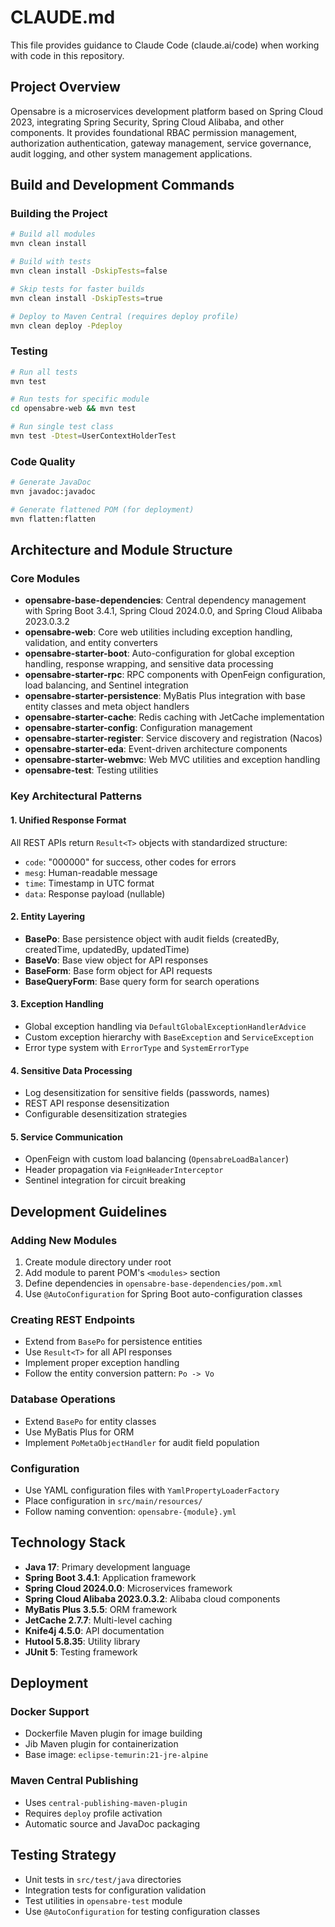 # CLAUDE.md

This file provides guidance to Claude Code (claude.ai/code) when working with code in this repository.

## Project Overview

Opensabre is a microservices development platform based on Spring Cloud 2023, integrating Spring Security, Spring Cloud Alibaba, and other components. It provides foundational RBAC permission management, authorization authentication, gateway management, service governance, audit logging, and other system management applications.

## Build and Development Commands

### Building the Project
```bash
# Build all modules
mvn clean install

# Build with tests
mvn clean install -DskipTests=false

# Skip tests for faster builds
mvn clean install -DskipTests=true

# Deploy to Maven Central (requires deploy profile)
mvn clean deploy -Pdeploy
```

### Testing
```bash
# Run all tests
mvn test

# Run tests for specific module
cd opensabre-web && mvn test

# Run single test class
mvn test -Dtest=UserContextHolderTest
```

### Code Quality
```bash
# Generate JavaDoc
mvn javadoc:javadoc

# Generate flattened POM (for deployment)
mvn flatten:flatten
```

## Architecture and Module Structure

### Core Modules

- **opensabre-base-dependencies**: Central dependency management with Spring Boot 3.4.1, Spring Cloud 2024.0.0, and Spring Cloud Alibaba 2023.0.3.2
- **opensabre-web**: Core web utilities including exception handling, validation, and entity converters
- **opensabre-starter-boot**: Auto-configuration for global exception handling, response wrapping, and sensitive data processing
- **opensabre-starter-rpc**: RPC components with OpenFeign configuration, load balancing, and Sentinel integration
- **opensabre-starter-persistence**: MyBatis Plus integration with base entity classes and meta object handlers
- **opensabre-starter-cache**: Redis caching with JetCache implementation
- **opensabre-starter-config**: Configuration management
- **opensabre-starter-register**: Service discovery and registration (Nacos)
- **opensabre-starter-eda**: Event-driven architecture components
- **opensabre-starter-webmvc**: Web MVC utilities and exception handling
- **opensabre-test**: Testing utilities

### Key Architectural Patterns

#### 1. Unified Response Format
All REST APIs return `Result<T>` objects with standardized structure:
- `code`: "000000" for success, other codes for errors
- `mesg`: Human-readable message
- `time`: Timestamp in UTC format
- `data`: Response payload (nullable)

#### 2. Entity Layering
- **BasePo**: Base persistence object with audit fields (createdBy, createdTime, updatedBy, updatedTime)
- **BaseVo**: Base view object for API responses
- **BaseForm**: Base form object for API requests
- **BaseQueryForm**: Base query form for search operations

#### 3. Exception Handling
- Global exception handling via `DefaultGlobalExceptionHandlerAdvice`
- Custom exception hierarchy with `BaseException` and `ServiceException`
- Error type system with `ErrorType` and `SystemErrorType`

#### 4. Sensitive Data Processing
- Log desensitization for sensitive fields (passwords, names)
- REST API response desensitization
- Configurable desensitization strategies

#### 5. Service Communication
- OpenFeign with custom load balancing (`OpensabreLoadBalancer`)
- Header propagation via `FeignHeaderInterceptor`
- Sentinel integration for circuit breaking

## Development Guidelines

### Adding New Modules
1. Create module directory under root
2. Add module to parent POM's `<modules>` section
3. Define dependencies in `opensabre-base-dependencies/pom.xml`
4. Use `@AutoConfiguration` for Spring Boot auto-configuration classes

### Creating REST Endpoints
- Extend from `BasePo` for persistence entities
- Use `Result<T>` for all API responses
- Implement proper exception handling
- Follow the entity conversion pattern: `Po -> Vo`

### Database Operations
- Extend `BasePo` for entity classes
- Use MyBatis Plus for ORM
- Implement `PoMetaObjectHandler` for audit field population

### Configuration
- Use YAML configuration files with `YamlPropertyLoaderFactory`
- Place configuration in `src/main/resources/`
- Follow naming convention: `opensabre-{module}.yml`

## Technology Stack

- **Java 17**: Primary development language
- **Spring Boot 3.4.1**: Application framework
- **Spring Cloud 2024.0.0**: Microservices framework
- **Spring Cloud Alibaba 2023.0.3.2**: Alibaba cloud components
- **MyBatis Plus 3.5.5**: ORM framework
- **JetCache 2.7.7**: Multi-level caching
- **Knife4j 4.5.0**: API documentation
- **Hutool 5.8.35**: Utility library
- **JUnit 5**: Testing framework

## Deployment

### Docker Support
- Dockerfile Maven plugin for image building
- Jib Maven plugin for containerization
- Base image: `eclipse-temurin:21-jre-alpine`

### Maven Central Publishing
- Uses `central-publishing-maven-plugin`
- Requires `deploy` profile activation
- Automatic source and JavaDoc packaging

## Testing Strategy

- Unit tests in `src/test/java` directories
- Integration tests for configuration validation
- Test utilities in `opensabre-test` module
- Use `@AutoConfiguration` for testing configuration classes